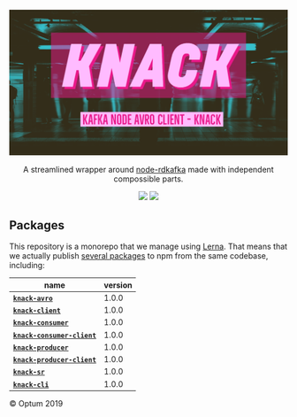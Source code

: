<p align="center">
  <a href="https://kafka.apache.org/">
    <img alt="knack" src=".github/assets/knack-banner.png">
  </a>
</p>

<p align="center">
  A streamlined wrapper around <a href="https://github.com/Blizzard/node-rdkafka">node-rdkafka</a> made with independent compossible parts.
</p>

<p align="center">
  <a href="https://github.com/xojs/xo"><img src="https://img.shields.io/badge/code_style-XO-5ed9c7.svg"></a>
  <a href="https://lerna.js.org/"><img src="https://img.shields.io/badge/maintained%20with-lerna-cc00ff.svg"></a>
</p>

## Packages

This repository is a monorepo that we manage using [Lerna](https://github.com/lerna/lerna). That means that we actually publish [several packages](/packages) to npm from the same codebase, including:

| name  |  version |
|---|---|
| [<b>`knack-avro`</b>](packages/knack-avro) | 1.0.0 |
| [<b>`knack-client`</b>](packages/knack-client) |  1.0.0 |
| [<b>`knack-consumer`</b>](packages/knack-consumer) | 1.0.0 |
| [<b>`knack-consumer-client`</b>](packages/knack-consumer-client) | 1.0.0 |
| [<b>`knack-producer`</b>](packages/knack-producer) | 1.0.0 |
| [<b>`knack-producer-client`</b>](packages/knack-producer-client) | 1.0.0 |
| [<b>`knack-sr`</b>](packages/knack-producer-sr) | 1.0.0 |
| [<b>`knack-cli`</b>](packages/knack-cli) | 1.0.0 |


© Optum 2019
